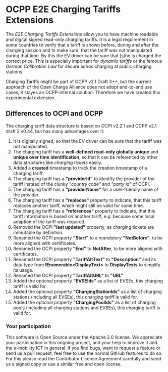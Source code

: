 # OCPP E2E Charging Tariffs Extensions

The *E2E Charging Tariffs Extensions* allow you to have machine readable and digital signed read-only charging tariffs.
It is a legal requirement in some countries to verify that a tariff is shown before, during and after the charging session
and to make sure, that the tariff was not manipulated during that time. By this the EV driver can be sure that (s)he is charged the correct price.
This is especially important for *dynamic tariffs* or the famous *German Calibration Law* for secure adhoc charging at public charging stations.

Charging Tariffs might be part of OCPP v2.1 Draft 3++, but the current approach of the Open Charge Alliance does not adopt end-to-end use cases, it stayes an OCPP-internal solution. Therefore we have created this experimental extension.

## Differences to OCPI and OCPP

The charging tariff data structure is based on OCPI v2.2.1 and OCPP v2.1 draft 2 v0.44, but has many advantages over it:

1. It is digitally signed, so that the EV driver can be sure that the tariff was not manipulated.
2. The charging tariff has a **well-defined read-only globally unique** and **unique over time** **identification**, so that it can be referenced by other data structures like *charging tickets* easily.
3. Added a **created** timestamp to track the creation timestamp of a charging tariff.
4. The charging tariff has a **"providerId"** to identify the provider of the tariff instead of the clunky *"country code"* and *"party id"* of OCPI.
5. The charging tariff has a **"providerName"** for a user-friendly name of the provider.
6. The charging tariff has a **"replaces"** property to indicate, that this tariff replaces another tariff, which might still be valid for some time.
7. The charging tariff has a **"references"** property to indicate, that this tariff information is based on another tariff, e.g. because some local adaption of the tariff was required.
8. Removed the OCPI **"last updated"** property, as charging tickets are immutable by definition.
9. Renamed the OCPI property **"Start"** to a _mandatory_ **"NotBefore"**, to be more aligned with certificates.
10. Renamed the OCPI property **"End"** to **NotAfter**, to be more aligned with certificates.
11. Renamed the OCPI property **"TariffAltText"** to **"Description"** and its data type from **IEnumerable&lt;DisplayText&gt;** to **DisplayTexts** to simplify its usage.
12. Renamed the OCPI property **"TariffAltURL"** to **"URL"**
13. Added the optional property **"EVSEIds"** as a list of EVSEs, this charging tariff is valid for.
14. Added the optional property **"ChargingStationIds"** as a list of charging stations (including all EVSEs), this charging tariff is valid for.
15. Added the optional property **"ChargingPoolIds"** as a list of charging pools (including all charging stations and EVSEs), this charging tariff is valid for.


### Your participation

This software is Open Source under the Apache 2.0 license. We appreciate
your participation in this ongoing project, and your help to improve it
and the e-mobility ICT in general. If you find bugs, want to request a
feature or send us a pull request, feel free to use the normal GitHub
features to do so. For this please read the Contributor License Agreement
carefully and send us a signed copy or use a similar free and open license.
